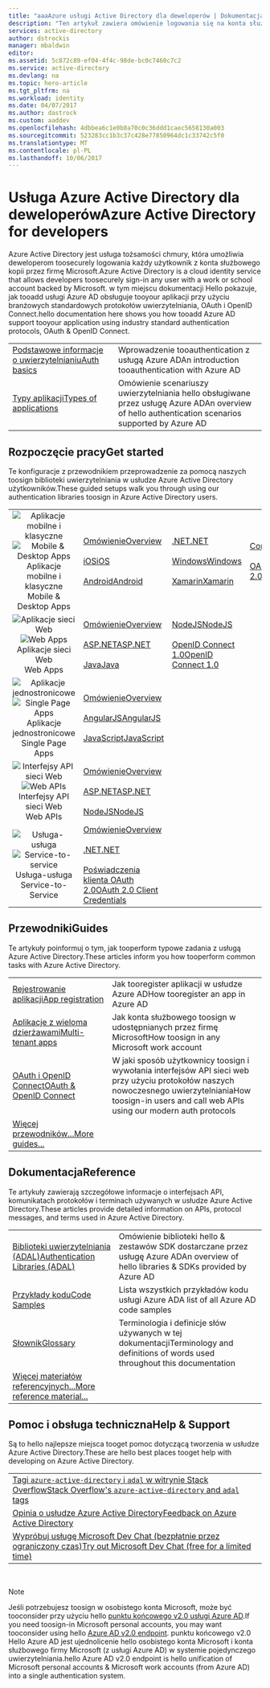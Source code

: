 ```yaml
---
title: "aaaAzure usługi Active Directory dla deweloperów | Dokumentacja firmy Microsoft"
description: "Ten artykuł zawiera omówienie logowania się na konta służbowe Microsoft przy użyciu usługi Azure Active Directory."
services: active-directory
author: dstrockis
manager: mbaldwin
editor: 
ms.assetid: 5c872c89-ef04-4f4c-98de-bc0c7460c7c2
ms.service: active-directory
ms.devlang: na
ms.topic: hero-article
ms.tgt_pltfrm: na
ms.workload: identity
ms.date: 04/07/2017
ms.author: dastrock
ms.custom: aaddev
ms.openlocfilehash: 4dbbea6c1e0b8a70c0c36ddd1caec5658130a003
ms.sourcegitcommit: 523283cc1b3c37c428e77850964dc1c33742c5f0
ms.translationtype: MT
ms.contentlocale: pl-PL
ms.lasthandoff: 10/06/2017
---
```

# <a name="azure-active-directory-for-developers"></a><span data-ttu-id="c00d6-103">Usługa Azure Active Directory dla deweloperów</span><span class="sxs-lookup"><span data-stu-id="c00d6-103">Azure Active Directory for developers</span></span>
<span data-ttu-id="c00d6-104">Azure Active Directory jest usługa tożsamości chmury, która umożliwia deweloperom toosecurely logowania każdy użytkownik z konta służbowego kopii przez firmę Microsoft.</span><span class="sxs-lookup"><span data-stu-id="c00d6-104">Azure Active Directory is a cloud identity service that allows developers toosecurely sign-in any user with a work or school account backed by Microsoft.</span></span>  <span data-ttu-id="c00d6-105">w tym miejscu dokumentacji Hello pokazuje, jak tooadd usługi Azure AD obsługuje tooyour aplikacji przy użyciu branżowych standardowych protokołów uwierzytelniania, OAuth i OpenID Connect.</span><span class="sxs-lookup"><span data-stu-id="c00d6-105">hello documentation here shows you how tooadd Azure AD support tooyour application using industry standard authentication protocols, OAuth & OpenID Connect.</span></span>

| | |
| --- | --- |
|[<span data-ttu-id="c00d6-106">Podstawowe informacje o uwierzytelnianiu</span><span class="sxs-lookup"><span data-stu-id="c00d6-106">Auth basics</span></span>](active-directory-authentication-scenarios.md) | <span data-ttu-id="c00d6-107">Wprowadzenie tooauthentication z usługą Azure AD</span><span class="sxs-lookup"><span data-stu-id="c00d6-107">An introduction tooauthentication with Azure AD</span></span> |
|[<span data-ttu-id="c00d6-108">Typy aplikacji</span><span class="sxs-lookup"><span data-stu-id="c00d6-108">Types of applications</span></span>](active-directory-authentication-scenarios.md#application-types-and-scenarios) | <span data-ttu-id="c00d6-109">Omówienie scenariuszy uwierzytelniania hello obsługiwane przez usługę Azure AD</span><span class="sxs-lookup"><span data-stu-id="c00d6-109">An overview of hello authentication scenarios supported by Azure AD</span></span> |                                
                                                                              
## <a name="get-started"></a><span data-ttu-id="c00d6-110">Rozpoczęcie pracy</span><span class="sxs-lookup"><span data-stu-id="c00d6-110">Get started</span></span>
<span data-ttu-id="c00d6-111">Te konfiguracje z przewodnikiem przeprowadzenie za pomocą naszych toosign biblioteki uwierzytelniania w usłudze Azure Active Directory użytkowników.</span><span class="sxs-lookup"><span data-stu-id="c00d6-111">These guided setups walk you through using our authentication libraries toosign in Azure Active Directory users.</span></span>

|  |  |  |  |
| --- | --- | --- | --- |
| <span data-ttu-id="c00d6-112"><center>![Aplikacje mobilne i klasyczne](./media/active-directory-developers-guide/NativeApp_Icon.png)</span><span class="sxs-lookup"><span data-stu-id="c00d6-112"><center>![Mobile & Desktop Apps](./media/active-directory-developers-guide/NativeApp_Icon.png)</span></span><br /><span data-ttu-id="c00d6-113">Aplikacje mobilne i klasyczne</center></span><span class="sxs-lookup"><span data-stu-id="c00d6-113">Mobile & Desktop Apps</center></span></span> | [<span data-ttu-id="c00d6-114">Omówienie</span><span class="sxs-lookup"><span data-stu-id="c00d6-114">Overview</span></span>](active-directory-authentication-scenarios.md#native-application-to-web-api)<br /><br />[<span data-ttu-id="c00d6-115">iOS</span><span class="sxs-lookup"><span data-stu-id="c00d6-115">iOS</span></span>](active-directory-devquickstarts-ios.md)<br /><br />[<span data-ttu-id="c00d6-116">Android</span><span class="sxs-lookup"><span data-stu-id="c00d6-116">Android</span></span>](active-directory-devquickstarts-android.md) | [<span data-ttu-id="c00d6-117">.NET</span><span class="sxs-lookup"><span data-stu-id="c00d6-117">.NET</span></span>](active-directory-devquickstarts-dotnet.md)<br /><br />[<span data-ttu-id="c00d6-118">Windows</span><span class="sxs-lookup"><span data-stu-id="c00d6-118">Windows</span></span>](active-directory-devquickstarts-windowsstore.md)<br /><br />[<span data-ttu-id="c00d6-119">Xamarin</span><span class="sxs-lookup"><span data-stu-id="c00d6-119">Xamarin</span></span>](active-directory-devquickstarts-xamarin.md) | [<span data-ttu-id="c00d6-120">Cordova</span><span class="sxs-lookup"><span data-stu-id="c00d6-120">Cordova</span></span>](active-directory-devquickstarts-cordova.md)<br /><br />[<span data-ttu-id="c00d6-121">OAuth 2.0</span><span class="sxs-lookup"><span data-stu-id="c00d6-121">OAuth 2.0</span></span>](active-directory-protocols-oauth-code.md) |
| <span data-ttu-id="c00d6-122"><center>![Aplikacje sieci Web](./media/active-directory-developers-guide/Web_app.png)</span><span class="sxs-lookup"><span data-stu-id="c00d6-122"><center>![Web Apps](./media/active-directory-developers-guide/Web_app.png)</span></span><br /><span data-ttu-id="c00d6-123">Aplikacje sieci Web</center></span><span class="sxs-lookup"><span data-stu-id="c00d6-123">Web Apps</center></span></span> | [<span data-ttu-id="c00d6-124">Omówienie</span><span class="sxs-lookup"><span data-stu-id="c00d6-124">Overview</span></span>](active-directory-authentication-scenarios.md#web-browser-to-web-application)<br /><br />[<span data-ttu-id="c00d6-125">ASP.NET</span><span class="sxs-lookup"><span data-stu-id="c00d6-125">ASP.NET</span></span>](active-directory-devquickstarts-webapp-dotnet.md)<br /><br />[<span data-ttu-id="c00d6-126">Java</span><span class="sxs-lookup"><span data-stu-id="c00d6-126">Java</span></span>](active-directory-devquickstarts-webapp-java.md) | [<span data-ttu-id="c00d6-127">NodeJS</span><span class="sxs-lookup"><span data-stu-id="c00d6-127">NodeJS</span></span>](active-directory-devquickstarts-openidconnect-nodejs.md)<br /><br />[<span data-ttu-id="c00d6-128">OpenID Connect 1.0</span><span class="sxs-lookup"><span data-stu-id="c00d6-128">OpenID Connect 1.0</span></span>](active-directory-protocols-openid-connect-code.md) |  |
| <span data-ttu-id="c00d6-129"><center>![Aplikacje jednostronicowe](./media/active-directory-developers-guide/SPA.png)</span><span class="sxs-lookup"><span data-stu-id="c00d6-129"><center>![Single Page Apps](./media/active-directory-developers-guide/SPA.png)</span></span><br /><span data-ttu-id="c00d6-130">Aplikacje jednostronicowe</center></span><span class="sxs-lookup"><span data-stu-id="c00d6-130">Single Page Apps</center></span></span> | [<span data-ttu-id="c00d6-131">Omówienie</span><span class="sxs-lookup"><span data-stu-id="c00d6-131">Overview</span></span>](active-directory-authentication-scenarios.md#single-page-application-spa)<br /><br />[<span data-ttu-id="c00d6-132">AngularJS</span><span class="sxs-lookup"><span data-stu-id="c00d6-132">AngularJS</span></span>](active-directory-devquickstarts-angular.md)<br /><br />[<span data-ttu-id="c00d6-133">JavaScript</span><span class="sxs-lookup"><span data-stu-id="c00d6-133">JavaScript</span></span>](https://github.com/Azure-Samples/active-directory-javascript-singlepageapp-dotnet-webapi) |  |  |
| <span data-ttu-id="c00d6-134"><center>![Interfejsy API sieci Web](./media/active-directory-developers-guide/Web_API.png)</span><span class="sxs-lookup"><span data-stu-id="c00d6-134"><center>![Web APIs](./media/active-directory-developers-guide/Web_API.png)</span></span><br /><span data-ttu-id="c00d6-135">Interfejsy API sieci Web</center></span><span class="sxs-lookup"><span data-stu-id="c00d6-135">Web APIs</center></span></span> | [<span data-ttu-id="c00d6-136">Omówienie</span><span class="sxs-lookup"><span data-stu-id="c00d6-136">Overview</span></span>](active-directory-authentication-scenarios.md#web-application-to-web-api)<br /><br />[<span data-ttu-id="c00d6-137">ASP.NET</span><span class="sxs-lookup"><span data-stu-id="c00d6-137">ASP.NET</span></span>](active-directory-devquickstarts-webapi-dotnet.md)<br /><br />[<span data-ttu-id="c00d6-138">NodeJS</span><span class="sxs-lookup"><span data-stu-id="c00d6-138">NodeJS</span></span>](active-directory-devquickstarts-webapi-nodejs.md) | &nbsp; |
| <span data-ttu-id="c00d6-139"><center>![Usługa-usługa](./media/active-directory-developers-guide/Service_App.png)</span><span class="sxs-lookup"><span data-stu-id="c00d6-139"><center>![Service-to-service](./media/active-directory-developers-guide/Service_App.png)</span></span><br /><span data-ttu-id="c00d6-140">Usługa-usługa</center></span><span class="sxs-lookup"><span data-stu-id="c00d6-140">Service-to-Service</center></span></span> | [<span data-ttu-id="c00d6-141">Omówienie</span><span class="sxs-lookup"><span data-stu-id="c00d6-141">Overview</span></span>](active-directory-authentication-scenarios.md#daemon-or-server-application-to-web-api)<br /><br />[<span data-ttu-id="c00d6-142">.NET</span><span class="sxs-lookup"><span data-stu-id="c00d6-142">.NET</span></span>](active-directory-code-samples.md#server-or-daemon-application-to-web-api)<br /><br />[<span data-ttu-id="c00d6-143">Poświadczenia klienta OAuth 2.0</span><span class="sxs-lookup"><span data-stu-id="c00d6-143">OAuth 2.0 Client Credentials</span></span>](active-directory-protocols-oauth-service-to-service.md) |  |

## <a name="guides"></a><span data-ttu-id="c00d6-144">Przewodniki</span><span class="sxs-lookup"><span data-stu-id="c00d6-144">Guides</span></span>
<span data-ttu-id="c00d6-145">Te artykuły poinformuj o tym, jak tooperform typowe zadania z usługą Azure Active Directory.</span><span class="sxs-lookup"><span data-stu-id="c00d6-145">These articles inform you how tooperform common tasks with Azure Active Directory.</span></span>

|                                                                           |  |
|---------------------------------------------------------------------------| --- |
|[<span data-ttu-id="c00d6-146">Rejestrowanie aplikacji</span><span class="sxs-lookup"><span data-stu-id="c00d6-146">App registration</span></span>](active-directory-integrating-applications.md)           | <span data-ttu-id="c00d6-147">Jak tooregister aplikacji w usłudze Azure AD</span><span class="sxs-lookup"><span data-stu-id="c00d6-147">How tooregister an app in Azure AD</span></span> |
|[<span data-ttu-id="c00d6-148">Aplikacje z wieloma dzierżawami</span><span class="sxs-lookup"><span data-stu-id="c00d6-148">Multi-tenant apps</span></span>](active-directory-devhowto-multi-tenant-overview.md)    | <span data-ttu-id="c00d6-149">Jak konta służbowego toosign w udostępnianych przez firmę Microsoft</span><span class="sxs-lookup"><span data-stu-id="c00d6-149">How toosign in any Microsoft work account</span></span> |
|[<span data-ttu-id="c00d6-150">OAuth i OpenID Connect</span><span class="sxs-lookup"><span data-stu-id="c00d6-150">OAuth & OpenID Connect</span></span>](active-directory-protocols-openid-connect-code.md)| <span data-ttu-id="c00d6-151">W jaki sposób użytkownicy toosign i wywołania interfejsów API sieci web przy użyciu protokołów naszych nowoczesnego uwierzytelniania</span><span class="sxs-lookup"><span data-stu-id="c00d6-151">How toosign-in users and call web APIs using our modern auth protocols</span></span> |
|[<span data-ttu-id="c00d6-152">Więcej przewodników...</span><span class="sxs-lookup"><span data-stu-id="c00d6-152">More guides...</span></span>](active-directory-developers-guide-index.md#guides)        |     |

## <a name="reference"></a><span data-ttu-id="c00d6-153">Dokumentacja</span><span class="sxs-lookup"><span data-stu-id="c00d6-153">Reference</span></span>
<span data-ttu-id="c00d6-154">Te artykuły zawierają szczegółowe informacje o interfejsach API, komunikatach protokołów i terminach używanych w usłudze Azure Active Directory.</span><span class="sxs-lookup"><span data-stu-id="c00d6-154">These articles provide detailed information on APIs, protocol messages, and terms used in Azure Active Directory.</span></span>

|                                                                                   | |
| ----------------------------------------------------------------------------------| --- |
| [<span data-ttu-id="c00d6-155">Biblioteki uwierzytelniania (ADAL)</span><span class="sxs-lookup"><span data-stu-id="c00d6-155">Authentication Libraries (ADAL)</span></span>](active-directory-authentication-libraries.md)   | <span data-ttu-id="c00d6-156">Omówienie biblioteki hello & zestawów SDK dostarczane przez usługę Azure AD</span><span class="sxs-lookup"><span data-stu-id="c00d6-156">An overview of hello libraries & SDKs provided by Azure AD</span></span> |
| [<span data-ttu-id="c00d6-157">Przykłady kodu</span><span class="sxs-lookup"><span data-stu-id="c00d6-157">Code Samples</span></span>](active-directory-code-samples.md)                                  | <span data-ttu-id="c00d6-158">Lista wszystkich przykładów kodu usługi Azure AD</span><span class="sxs-lookup"><span data-stu-id="c00d6-158">A list of all Azure AD code samples</span></span> |
| [<span data-ttu-id="c00d6-159">Słownik</span><span class="sxs-lookup"><span data-stu-id="c00d6-159">Glossary</span></span>](active-directory-dev-glossary.md)                                      | <span data-ttu-id="c00d6-160">Terminologia i definicje słów używanych w tej dokumentacji</span><span class="sxs-lookup"><span data-stu-id="c00d6-160">Terminology and definitions of words used throughout this documentation</span></span> |
| [<span data-ttu-id="c00d6-161">Więcej materiałów referencyjnych...</span><span class="sxs-lookup"><span data-stu-id="c00d6-161">More reference material...</span></span>](active-directory-developers-guide-index.md#reference)|     |

## <a name="help--support"></a><span data-ttu-id="c00d6-162">Pomoc i obsługa techniczna</span><span class="sxs-lookup"><span data-stu-id="c00d6-162">Help & Support</span></span>
<span data-ttu-id="c00d6-163">Są to hello najlepsze miejsca tooget pomoc dotyczącą tworzenia w usłudze Azure Active Directory.</span><span class="sxs-lookup"><span data-stu-id="c00d6-163">These are hello best places tooget help with developing on Azure Active Directory.</span></span>

|  |  
|---|
|[<span data-ttu-id="c00d6-164">Tagi `azure-active-directory` i `adal` w witrynie Stack Overflow</span><span class="sxs-lookup"><span data-stu-id="c00d6-164">Stack Overflow's `azure-active-directory` and `adal` tags</span></span>](http://stackoverflow.com/questions/tagged/azure-active-directory+or+adal)      |
|[<span data-ttu-id="c00d6-165">Opinia o usłudze Azure Active Directory</span><span class="sxs-lookup"><span data-stu-id="c00d6-165">Feedback on Azure Active Directory</span></span>](https://feedback.azure.com/forums/169401-azure-active-directory/category/164757-developer-experiences)|
| [<span data-ttu-id="c00d6-166">Wypróbuj usługę Microsoft Dev Chat (bezpłatnie przez ograniczony czas)</span><span class="sxs-lookup"><span data-stu-id="c00d6-166">Try out Microsoft Dev Chat (free for a limited time)</span></span>](http://aka.ms/devchat) |

<br />

> [!NOTE]
> <span data-ttu-id="c00d6-167">Jeśli potrzebujesz toosign w osobistego konta Microsoft, może być tooconsider przy użyciu hello [punktu końcowego v2.0 usługi Azure AD](active-directory-appmodel-v2-overview.md).</span><span class="sxs-lookup"><span data-stu-id="c00d6-167">If you need toosign-in Microsoft personal accounts, you may want tooconsider using hello [Azure AD v2.0 endpoint](active-directory-appmodel-v2-overview.md).</span></span>  <span data-ttu-id="c00d6-168">punktu końcowego v2.0 Hello Azure AD jest ujednolicenie hello osobistego konta Microsoft i konta służbowego firmy Microsoft (z usługi Azure AD) w systemie pojedynczego uwierzytelniania.</span><span class="sxs-lookup"><span data-stu-id="c00d6-168">hello Azure AD v2.0 endpoint is hello unification of Microsoft personal accounts & Microsoft work accounts (from Azure AD) into a single authentication system.</span></span>
